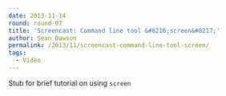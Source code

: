 ```yaml
---
date: 2013-11-14
round: round-07
title: 'Screencast: Command line tool &#8216;screen&#8217;'
author: Sean Dawson
permalink: /2013/11/screencast-command-line-tool-screen/
tags:
  - Video
---
```

Stub for brief tutorial on using `screen`
